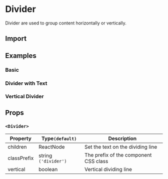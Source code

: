 # Divider

Divider are used to group content horizontally or vertically.

## Import

<!--{include:<import-guide>}-->

## Examples

### Basic

<!--{include:`basic.md`}-->

### Divider with Text

<!--{include:`with-text.md`}-->

### Vertical Divider

<!--{include:`vertical.md`}-->

## Props

### `<Divider>`

| Property    | Type`(default)`      | Description                           |
| ----------- | -------------------- | ------------------------------------- |
| children    | ReactNode            | Set the text on the dividing line     |
| classPrefix | string `('divider')` | The prefix of the component CSS class |
| vertical    | boolean              | Vertical dividing line                |

